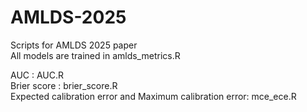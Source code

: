 # AMLDS-2025
Scripts for AMLDS 2025 paper <br/>
All models are trained in amlds_metrics.R

AUC : AUC.R<br/>
Brier score : brier_score.R<br/>
Expected calibration error and Maximum calibration error: mce_ece.R<br/>

